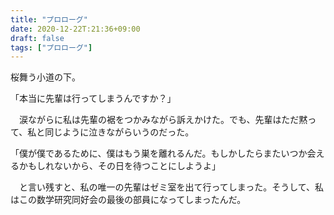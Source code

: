 ```yaml
---
title: "プロローグ"
date: 2020-12-22T:21:36+09:00
draft: false
tags: ["プロローグ"]
---
```

  
  桜舞う小道の下。
  
 「本当に先輩は行ってしまうんですか？」

　涙ながらに私は先輩の裾をつかみながら訴えかけた。でも、先輩はただ黙って、私と同じように泣きながらいうのだった。

「僕が僕であるために、僕はもう巣を離れるんだ。もしかしたらまたいつか会えるかもしれないから、その日を待つことにしようよ」

　と言い残すと、私の唯一の先輩はゼミ室を出て行ってしまった。そうして、私はこの数学研究同好会の最後の部員になってしまったんだ。
